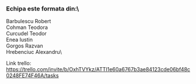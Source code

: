 ### Echipa este formata din:\
Barbulescu Robert\
Cohman Teodora\
Curcudel Teodor\
Enea Iustin\
Gorgos Razvan\
Hrebenciuc Alexandru\

Link trello: https://trello.com/invite/b/OxhTVYkz/ATTI1e60a6767b3ae84123cde06bf48c0248FE74F46A/tasks
